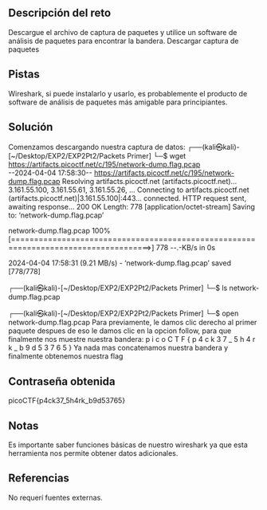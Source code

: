 ## Descripción del reto
Descargue el archivo de captura de paquetes y utilice un software de análisis de paquetes para encontrar la bandera.
Descargar captura de paquetes
## Pistas 
Wireshark, si puede instalarlo y usarlo, es probablemente el producto de software de análisis de paquetes más amigable para principiantes.
## Solución 
Comenzamos descargando nuestra captura de datos:
┌──(kali㉿kali)-[~/Desktop/EXP2/EXP2Pt2/Packets Primer]
└─$ wget https://artifacts.picoctf.net/c/195/network-dump.flag.pcap          
--2024-04-04 17:58:30--  https://artifacts.picoctf.net/c/195/network-dump.flag.pcap
Resolving artifacts.picoctf.net (artifacts.picoctf.net)... 3.161.55.100, 3.161.55.61, 3.161.55.26, ...
Connecting to artifacts.picoctf.net (artifacts.picoctf.net)|3.161.55.100|:443... connected.
HTTP request sent, awaiting response... 200 OK
Length: 778 [application/octet-stream]
Saving to: ‘network-dump.flag.pcap’

network-dump.flag.pcap                    100%[====================================================================================>]     778  --.-KB/s    in 0s      

2024-04-04 17:58:31 (9.21 MB/s) - ‘network-dump.flag.pcap’ saved [778/778]

                                                                                                                                                                       
┌──(kali㉿kali)-[~/Desktop/EXP2/EXP2Pt2/Packets Primer]
└─$ ls
network-dump.flag.pcap
                                                                                                                                                                       
┌──(kali㉿kali)-[~/Desktop/EXP2/EXP2Pt2/Packets Primer]
└─$ open network-dump.flag.pcap 
Para previamente, le damos clic derecho al primer paquete despues de eso le damos clic en la opcion follow, para que finalmente nos muestre nuestra bandera: 
p i c o C T F { p 4 c k 3 7 _ 5 h 4 r k _ b 9 d 5 3 7 6 5 }
Ya nada mas concatenamos nuestra bandera y finalmente obtenemos nuestra flag 
## Contraseña obtenida 
picoCTF{p4ck37_5h4rk_b9d53765}

## Notas
Es importante saber funciones básicas de nuestro wireshark ya que esta herramienta nos permite obtener datos adicionales. 
## Referencias 
No requerí fuentes externas.